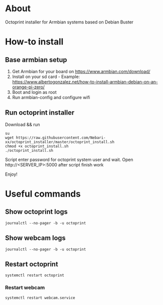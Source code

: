 # About
Octoprint installer for Armbian systems based on Debian Buster

# How-to install

## Base armbian setup

1. Get Armbian for your board on https://www.armbian.com/download/
1. Install on your sd card - Example: https://www.albertogonzalez.net/how-to-install-armbian-debian-on-an-orange-pi-zero/
1. Boot and login as root
1. Run armbian-config and configure wifi

## Run octoprint installer

Download && run
```shell
su
wget https://raw.githubusercontent.com/Nebari-xx/octoprint_installer/master/octoprint_install.sh
chmod +x octoprint_install.sh
./octoprint_install.sh
```

Script enter password for octoprint system user and wait.
Open http://<SERVER_IP>:5000 after script finish work

Enjoy!

# Useful commands

## Show octoprint logs

```shell
journalctl --no-pager -b -u octoprint
```

## Show webcam logs

```shell
journalctl --no-pager -b -u octoprint
```

## Restart octoprint

```shell
systemctl restart octoprint
```

### Restart webcam

```shell
systemctl restart webcam.service
```
